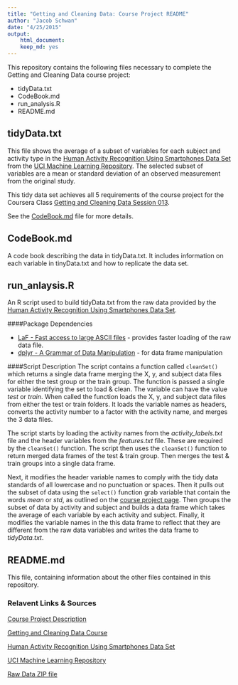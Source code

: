 ```yaml
---
title: "Getting and Cleaning Data: Course Project README"
author: "Jacob Schwan"
date: "4/25/2015"
output:
    html_document:
    keep_md: yes
---
```


This repository contains the following files necessary to complete the Getting and Cleaning Data course project:

* tidyData.txt
* CodeBook.md
* run_analysis.R
* README.md

## tidyData.txt
This file shows the average of a subset of variables for each subject and activity type in the [Human Activity Recognition Using Smartphones Data Set](http://archive.ics.uci.edu/ml/datasets/Human+Activity+Recognition+Using+Smartphones) from the [UCI Machine Learning Repository](http://archive.ics.uci.edu/ml/index.html).  The selected subset of variables are a mean or standard deviation of an observed measurement from the original study.

This tidy data set achieves all 5 requirements of the course project for the Coursera Class [Getting and Cleaning Data Session 013](http://class.coursera.org/getdata-013).

See the [CodeBook.md](CodeBook.md) file for more details.

## CodeBook.md
A code book describing the data in tidyData.txt.  It includes information on each variable in tinyData.txt and how to replicate the data set.

## run_anlaysis.R
An R script used to build tidyData.txt from the raw data provided by the [Human Activity Recognition Using Smartphones Data Set](http://archive.ics.uci.edu/ml/datasets/Human+Activity+Recognition+Using+Smartphones).

####Package Dependencies
* [LaF - Fast access to large ASCII files](http://cran.r-project.org/web/packages/LaF/index.html) - provides faster loading of the raw data file.
* [dplyr - A Grammar of Data Manipulation](http://cran.r-project.org/web/packages/dplyr/index.html) - for data frame manipulation

####Script Description
The script contains a function called ```cleanSet()``` which returns a single data frame merging the X, y, and subject data files for either the test group or the train group.  The function is passed a single variable identifying the set to load & clean.  The variable can have the value *test* or *train*.  When called the function loads the X, y, and subject data files from either the test or train folders.  It loads the variable names as headers, converts the activity number to a factor with the activity name, and merges the 3 data files.

The script starts by loading the activity names from the *activity_labels.txt* file and the header variables from the *features.txt* file.  These are required by the ```cleanSet()``` function.  The script then uses the ```cleanSet()``` function to return merged data frames of the test & train group.  Then merges the test & train groups into a single data frame.

Next, it modifies the header variable names to comply with the tidy data standards of all lowercase and no punctuation or spaces.  Then it pulls out the subset of data using the ```select()``` function grab variable that contain the words *mean* or *std*, as outlined on the [course project page](http://class.coursera.org/getdata-013/human_grading/view/courses/973500/assessments/3). Then groups the subset of data by activity and subject and builds a data frame which takes the average of each variable by each activity and subject.  Finally, it modifies the variable names in the this data frame to reflect that they are different from the raw data variables and writes the data frame to *tidyData.txt*.

## README.md
This file, containing information about the other files contained in this repository.


### Relavent Links & Sources
[Course Project Description](http://class.coursera.org/getdata-013/human_grading/view/courses/973500/assessments/3)

[Getting and Cleaning Data Course](http://class.coursera.org/getdata-013)

[Human Activity Recognition Using Smartphones Data Set](http://archive.ics.uci.edu/ml/datasets/Human+Activity+Recognition+Using+Smartphones)

[UCI Machine Learning Repository](http://archive.ics.uci.edu/ml/index.html)

[Raw Data ZIP file](https://d396qusza40orc.cloudfront.net/getdata%2Fprojectfiles%2FUCI%20HAR%20Dataset.zip)



